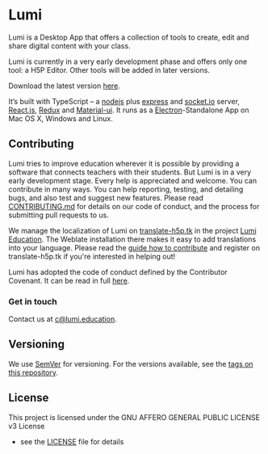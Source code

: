 # Lumi

Lumi is a Desktop App that offers a collection of tools to create, edit and
share digital content with your class.

Lumi is currently in a very early development phase and offers only one tool: a
H5P Editor. Other tools will be added in later versions.

Download the latest version
[here](https://github.com/Lumieducation/Lumi/releases/latest).

It’s built with TypeScript – a [nodejs](https://nodejs.org/) plus
[express](https://expressjs.com/) and [socket.io](http://socket.io) server,
[React.js](https://reactjs.org/), [Redux](https://redux.js.org/) and
[Material-ui](https://www.material-ui.com). It runs as a
[Electron](https://electronjs.org)-Standalone App on Mac OS X, Windows and
Linux.

## Contributing

Lumi tries to improve education wherever it is possible by providing a software
that connects teachers with their students. But Lumi is in a very early
development stage. Every help is appreciated and welcome. You can contribute in
many ways. You can help reporting, testing, and detailing bugs, and also test
and suggest new features. Please read
[CONTRIBUTING.md](./.github/CONTRIBUTING.md) for details on our code of conduct,
and the process for submitting pull requests to us.

We manage the localization of Lumi on
[translate-h5p.tk](https://translate-h5p.tk/) in the project [Lumi
Education](https://translate-h5p.tk/weblate/projects/lumi-education/). The
Weblate installation there makes it easy to add translations into your language.
Please read the [guide how to
contribute](https://translate-h5p.tk/contributing/) and register on
translate-h5p.tk if you're interested in helping out! 

Lumi has adopted the code of conduct defined by the Contributor Covenant. It can
be read in full [here](./CODE-OF-CONDUCT.md).

### Get in touch

Contact us at [c@lumi.education](mailto:c@lumi.education).

## Versioning

We use [SemVer](http://semver.org/) for versioning. For the versions available,
see the [tags on this repository](https://github.com/Lumieducation/Lumi/tags).

## License

This project is licensed under the GNU AFFERO GENERAL PUBLIC LICENSE v3 License
- see the [LICENSE](LICENSE) file for details